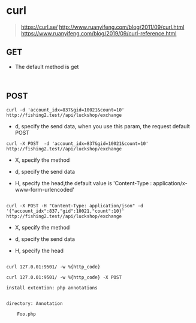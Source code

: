 # curl

> https://curl.se/
> http://www.ruanyifeng.com/blog/2011/09/curl.html
> https://www.ruanyifeng.com/blog/2019/09/curl-reference.html


## GET
- The default method is get

```


```

## POST 


```
curl -d 'account_idx=837&gid=10021&count=10'  http://fishing2.test//api/luckshop/exchange

```

- d, specify the send data, when you use this param, the request default POST



```
curl -X POST  -d 'account_idx=837&gid=10021&count=10'  http://fishing2.test//api/luckshop/exchange

```

- X, specify the method

- d, specify the send data

- H, specify the head,the default value is 'Content-Type : application/x-www-form-urlencoded'








```

curl -X POST -H "Content-Type: application/json" -d '{"account_idx":837,"gid":10021,"count":10}'  http://fishing2.test//api/luckshop/exchange

```

- X, specify the method

- d, specify the send data

- H, specify the head







```

curl 127.0.01:9501/ -w %{http_code}

curl 127.0.01:9501/ -w %{http_code} -X POST

install extention: php annotations


directory: Annotation

    Foo.php

    

```